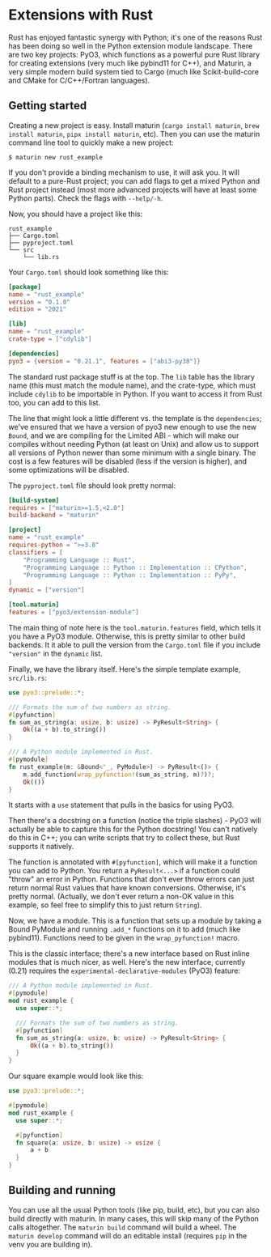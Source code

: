 # Extensions with Rust

Rust has enjoyed fantastic synergy with Python; it's one of the reasons Rust
has been doing so well in the Python extension module landscape. There are two
key projects: PyO3, which functions as a powerful pure Rust library for
creating extensions (very much like pybind11 for C++), and Maturin, a very
simple modern build system tied to Cargo (much like Scikit-build-core and CMake
for C/C++/Fortran languages).

## Getting started

Creating a new project is easy. Install maturin (`cargo install maturin`, `brew
install maturin`, `pipx install maturin`, etc). Then you can use the maturin
command line tool to quickly make a new project:

```console
$ maturin new rust_example
```

If you don't provide a binding mechanism to use, it will ask you. It will
default to a pure-Rust project; you can add flags to get a mixed Python and
Rust project instead (most more advanced projects will have at least some
Python parts). Check the flags with `--help/-h`.

Now, you should have a project like this:

```
rust_example
├── Cargo.toml
├── pyproject.toml
└── src
    └── lib.rs
```

Your `Cargo.toml` should look something like this:

```toml
[package]
name = "rust_example"
version = "0.1.0"
edition = "2021"

[lib]
name = "rust_example"
crate-type = ["cdylib"]

[dependencies]
pyo3 = {version = "0.21.1", features = ["abi3-py38"]}
```

The standard rust package stuff is at the top. The `lib` table has the library
name (this must match the module name), and the crate-type, which must include
`cdylib` to be importable in Python. If you want to access it from Rust too, you
can add to this list.

The line that might look a little different vs. the template is the
`dependencies`; we've ensured that we have a version of pyo3 new enough to use
the new `Bound`, and we are compiling for the Limited ABI - which will make our
compiles without needing Python (at least on Unix) and allow us to support all
versions of Python newer than some minimum with a single binary. The cost is a
few features will be disabled (less if the version is higher), and some
optimizations will be disabled.

The `pyproject.toml` file should look pretty normal:

```toml
[build-system]
requires = ["maturin>=1.5,<2.0"]
build-backend = "maturin"

[project]
name = "rust_example"
requires-python = ">=3.8"
classifiers = [
    "Programming Language :: Rust",
    "Programming Language :: Python :: Implementation :: CPython",
    "Programming Language :: Python :: Implementation :: PyPy",
]
dynamic = ["version"]

[tool.maturin]
features = ["pyo3/extension-module"]
```

The main thing of note here is the `tool.maturin.features` field, which tells
it you have a PyO3 module. Otherwise, this is pretty similar to other build backends.
It it able to pull the version from the `Cargo.toml` file if you include `"version"`
in the `dynamic` list.

Finally, we have the library itself. Here's the simple template example, `src/lib.rs`:

```rs
use pyo3::prelude::*;

/// Formats the sum of two numbers as string.
#[pyfunction]
fn sum_as_string(a: usize, b: usize) -> PyResult<String> {
    Ok((a + b).to_string())
}

/// A Python module implemented in Rust.
#[pymodule]
fn rust_example(m: &Bound<'_, PyModule>) -> PyResult<()> {
    m.add_function(wrap_pyfunction!(sum_as_string, m)?)?;
    Ok(())
}
```

It starts with a `use` statement that pulls in the basics for using PyO3.

Then there's a docstring on a function (notice the triple slashes) - PyO3 will
actually be able to capture this for the Python docstring! You can't natively
do this in C++; you can write scripts that try to collect these, but Rust
supports it natively.

The function is annotated with `#[pyfunction]`, which will make it a function
you can add to Python. You return a `PyResult<...>` if a function could "throw"
an error in Python. Functions that don't ever throw errors can just return
normal Rust values that have known conversions. Otherwise, it's pretty normal.
(Actually, we don't ever return a non-OK value in this example, so feel free to
simplify this to just return `String`).

Now, we have a module. This is a function that sets up a module by taking a Bound
PyModule and running `.add_*` functions on it to add (much like pybind11). Functions
need to be given in the `wrap_pyfunction!` macro.

This is the classic interface; there's a new interface based
on Rust inline modules that is much nicer, as well. Here's the new interface,
currently (0.21) requires the `experimental-declarative-modules` (PyO3)
feature:

```rs
/// A Python module implemented in Rust.
#[pymodule]
mod rust_example {
  use super::*;

  /// Formats the sum of two numbers as string.
  #[pyfunction]
  fn sum_as_string(a: usize, b: usize) -> PyResult<String> {
      Ok((a + b).to_string())
  }
}
```

Our square example would look like this:

```rs
use pyo3::prelude::*;

#[pymodule]
mod rust_example {
  use super::*;

  #[pyfunction]
  fn square(a: usize, b: usize) -> usize {
      a + b
  }
}
```

## Building and running

You can use all the usual Python tools (like pip, build, etc), but you can also
build directly with maturin. In many cases, this will skip many of the Python
calls altogether. The `maturin build` command will build a wheel. The `maturin
develop` command will do an editable install (requires `pip` in the venv you
are building in).
